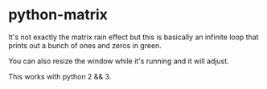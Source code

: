 # python-matrix
It's not exactly the matrix rain effect but this is basically an infinite loop that prints out a bunch of ones and zeros in green. 

You can also resize the window while it's running and it will adjust.

This works with python 2 && 3.

